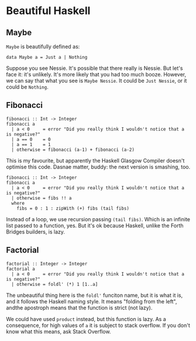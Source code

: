 # Beautiful Haskell

## Maybe

`Maybe` is beautifully defined as:

```
data Maybe a = Just a | Nothing
```

Suppose you see Nessie. It's possible that there really is Nessie. But let's face it: it's
unlikely. It's more likely that you had too much booze. However, we can say that what you see is
`Maybe Nessie`. It could be `Just Nessie`, or it could be `Nothing`.


## Fibonacci

```
fibonacci :: Int -> Integer
fibonacci a
  | a < 0     = error "Did you really think I wouldn't notice that a is negative?"
  | a == 0    = 0
  | a == 1    = 1
  | otherwise = fibonacci (a-1) + fibonacci (a-2)
```

This is my favourite, but apparently the Haskell Glasgow Compiler doesn't optimise this code.
Dasnae matter, buddy: the next version is smashing, too.

```
fibonacci :: Int -> Integer
fibonacci a
  | a < 0     = error "Did you really think I wouldn't notice that a is negative?"
  | otherwise = fibs !! a
  where
    fibs = 0 : 1 : zipWith (+) fibs (tail fibs)
```

Instead of a loop, we use recursion passing `(tail fibs)`. Which is an infinite list passed to a function,
yes. But it's ok because Haskell, unlike the Forth Bridges builders, is lazy.


## Factorial

```
factorial :: Integer -> Integer
factorial a
  | a < 0     = error "Did you really think I wouldn't notice that a is negative?"
  | otherwise = foldl' (*) 1 [1..a]
```

The unbeautiful thing here is the `foldl'` funciton name, but it is what it is, and it
follows the Haskell naming style. It means "folding from the left", andthe apostroph means
that the function is strict (not lazy).

We could have used `product` instead, but this function is lazy. As a consequence, for
high values of `a` it is subject to stack overflow. If you don't know what this means, ask
Stack Overflow.


